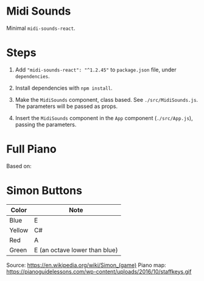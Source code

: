 # Midi Sounds
Minimal `midi-sounds-react`.

# Steps
1. Add `"midi-sounds-react": "^1.2.45"` to `package.json` file, under `dependencies`.
2. Install dependencies with `npm install`.

3. Make the `MidiSounds` component, class based. See `./src/MidiSounds.js`. The parameters will be passed as props.
4. Insert the `MidiSounds` component in the `App` component (`./src/App.js`), passing the parameters.

# Full Piano
Based on:

# Simon Buttons

Color|Note
---|---
Blue|E
Yellow|C#
Red|A
Green|E (an octave lower than blue)

Source: https://en.wikipedia.org/wiki/Simon_(game)
Piano map: https://pianoguidelessons.com/wp-content/uploads/2016/10/staffkeys.gif

